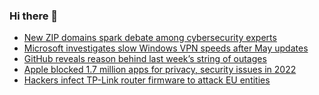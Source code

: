 ### Hi there 👋

<!--START_SECTION:feed-->
* [New ZIP domains spark debate among cybersecurity experts](https://www.bleepingcomputer.com/news/security/new-zip-domains-spark-debate-among-cybersecurity-experts/)
* [Microsoft investigates slow Windows VPN speeds after May updates](https://www.bleepingcomputer.com/news/microsoft/microsoft-investigates-slow-windows-vpn-speeds-after-may-updates/)
* [GitHub reveals reason behind last week’s string of outages](https://www.bleepingcomputer.com/news/technology/github-reveals-reason-behind-last-weeks-string-of-outages/)
* [Apple blocked 1.7 million apps for privacy, security issues in 2022](https://www.bleepingcomputer.com/news/apple/apple-blocked-17-million-apps-for-privacy-security-issues-in-2022/)
* [Hackers infect TP-Link router firmware to attack EU entities](https://www.bleepingcomputer.com/news/security/hackers-infect-tp-link-router-firmware-to-attack-eu-entities/)
<!--END_SECTION:feed-->

<!--
**frankenk/frankenk** is a ✨ _special_ ✨ repository because its `README.md` (this file) appears on your GitHub profile.

Here are some ideas to get you started:

- 🔭 I’m currently working on ...
- 🌱 I’m currently learning ...
- 👯 I’m looking to collaborate on ...
- 🤔 I’m looking for help with ...
- 💬 Ask me about ...
- 📫 How to reach me: ...
- 😄 Pronouns: ...
- ⚡ Fun fact: ...
-->



